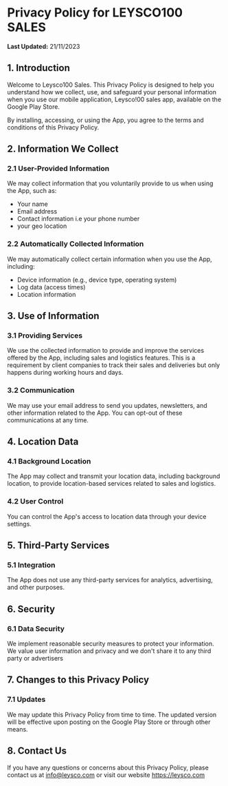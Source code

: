 # Privacy Policy for LEYSCO100 SALES

**Last Updated:** 21/11/2023

## 1. Introduction

Welcome to Leysco100 Sales. This Privacy Policy is designed to help you understand how we collect, use, and safeguard your personal information when you use our mobile application, Leysco!00 sales app, available on the Google Play Store.

By installing, accessing, or using the App, you agree to the terms and conditions of this Privacy Policy.

## 2. Information We Collect

### 2.1 User-Provided Information
We may collect information that you voluntarily provide to us when using the App, such as:
- Your name
- Email address
- Contact information i.e your phone number
- your geo location

### 2.2 Automatically Collected Information
We may automatically collect certain information when you use the App, including:
- Device information (e.g., device type, operating system)
- Log data (access times)
- Location information

## 3. Use of Information

### 3.1 Providing Services
We use the collected information to provide and improve the services offered by the App, including sales and logistics features. This is a requirement by client companies to track their sales and deliveries but only happens during working hours  and days.

### 3.2 Communication
We may use your email address to send you updates, newsletters, and other information related to the App. You can opt-out of these communications at any time.

## 4. Location Data

### 4.1 Background Location
The App may collect and transmit your location data, including background location, to provide location-based services related to sales and logistics.

### 4.2 User Control
You can control the App's access to location data through your device settings.

## 5. Third-Party Services

### 5.1 Integration
The App does not use any third-party services for analytics, advertising, and other purposes.

## 6. Security

### 6.1 Data Security
We implement reasonable security measures to protect your information. We value user information and privacy and we don't share it to any third party or advertisers

## 7. Changes to this Privacy Policy

### 7.1 Updates
We may update this Privacy Policy from time to time. The updated version will be effective upon posting on the Google Play Store or through other means.

## 8. Contact Us

If you have any questions or concerns about this Privacy Policy, please contact us at info@leysco.com or visit our website https://leysco.com
